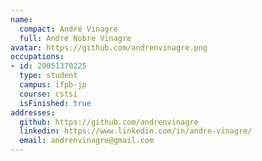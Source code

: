 ```yaml
---
name:
  compact: André Vinagre
  full: André Nobre Vinagre
avatar: https://github.com/andrenvinagre.png
occupations:
- id: 20051370225
  type: student
  campus: ifpb-jp
  course: cstsi
  isFinished: true
addresses:
  github: https://github.com/andrenvinagre
  linkedin: https://www.linkedin.com/in/andre-vinagre/
  email: andrenvinagre@gmail.com
---
```


